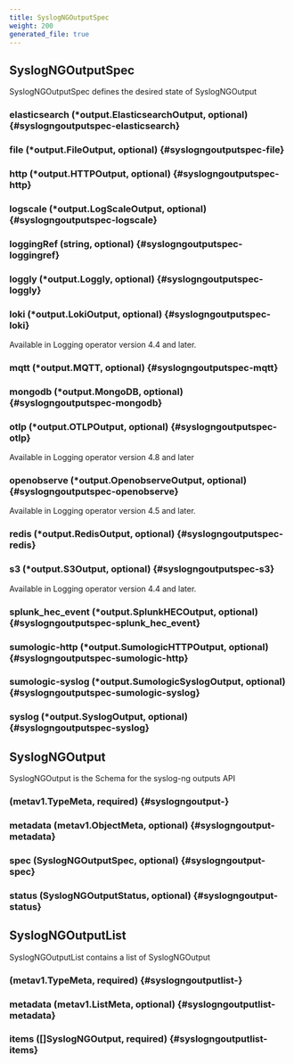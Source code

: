 ```yaml
---
title: SyslogNGOutputSpec
weight: 200
generated_file: true
---
```


## SyslogNGOutputSpec

SyslogNGOutputSpec defines the desired state of SyslogNGOutput

### elasticsearch (*output.ElasticsearchOutput, optional) {#syslogngoutputspec-elasticsearch}


### file (*output.FileOutput, optional) {#syslogngoutputspec-file}


### http (*output.HTTPOutput, optional) {#syslogngoutputspec-http}


### logscale (*output.LogScaleOutput, optional) {#syslogngoutputspec-logscale}


### loggingRef (string, optional) {#syslogngoutputspec-loggingref}


### loggly (*output.Loggly, optional) {#syslogngoutputspec-loggly}


### loki (*output.LokiOutput, optional) {#syslogngoutputspec-loki}

Available in Logging operator version 4.4 and later. 


### mqtt (*output.MQTT, optional) {#syslogngoutputspec-mqtt}


### mongodb (*output.MongoDB, optional) {#syslogngoutputspec-mongodb}


### otlp (*output.OTLPOutput, optional) {#syslogngoutputspec-otlp}

Available in Logging operator version 4.8 and later 


### openobserve (*output.OpenobserveOutput, optional) {#syslogngoutputspec-openobserve}

Available in Logging operator version 4.5 and later. 


### redis (*output.RedisOutput, optional) {#syslogngoutputspec-redis}


### s3 (*output.S3Output, optional) {#syslogngoutputspec-s3}

Available in Logging operator version 4.4 and later. 


### splunk_hec_event (*output.SplunkHECOutput, optional) {#syslogngoutputspec-splunk_hec_event}


### sumologic-http (*output.SumologicHTTPOutput, optional) {#syslogngoutputspec-sumologic-http}


### sumologic-syslog (*output.SumologicSyslogOutput, optional) {#syslogngoutputspec-sumologic-syslog}


### syslog (*output.SyslogOutput, optional) {#syslogngoutputspec-syslog}



## SyslogNGOutput

SyslogNGOutput is the Schema for the syslog-ng outputs API

###  (metav1.TypeMeta, required) {#syslogngoutput-}


### metadata (metav1.ObjectMeta, optional) {#syslogngoutput-metadata}


### spec (SyslogNGOutputSpec, optional) {#syslogngoutput-spec}


### status (SyslogNGOutputStatus, optional) {#syslogngoutput-status}



## SyslogNGOutputList

SyslogNGOutputList contains a list of SyslogNGOutput

###  (metav1.TypeMeta, required) {#syslogngoutputlist-}


### metadata (metav1.ListMeta, optional) {#syslogngoutputlist-metadata}


### items ([]SyslogNGOutput, required) {#syslogngoutputlist-items}



